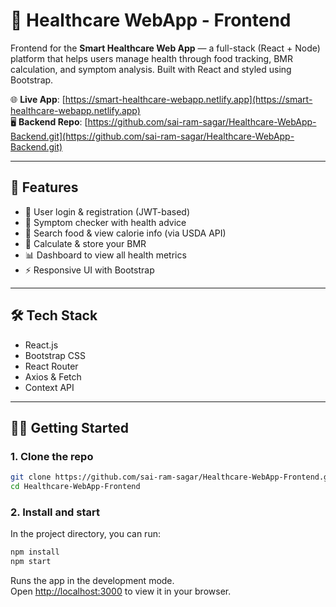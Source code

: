 # 🏥 Healthcare WebApp - Frontend

Frontend for the **Smart Healthcare Web App** — a full-stack (React + Node) platform that helps users manage health through food tracking, BMR calculation, and symptom analysis. Built with React and styled using Bootstrap.

🌐 **Live App**: [https://smart-healthcare-webapp.netlify.app](https://smart-healthcare-webapp.netlify.app)  
🖥️ **Backend Repo**: [https://github.com/sai-ram-sagar/Healthcare-WebApp-Backend.git](https://github.com/sai-ram-sagar/Healthcare-WebApp-Backend.git)

---

## 🚀 Features

- 🔐 User login & registration (JWT-based)
- 🤒 Symptom checker with health advice
- 🍎 Search food & view calorie info (via USDA API)
- 🔢 Calculate & store your BMR
- 📊 Dashboard to view all health metrics
- ⚡ Responsive UI with Bootstrap

---

## 🛠️ Tech Stack

- React.js  
- Bootstrap CSS  
- React Router  
- Axios & Fetch
- Context API  

---

## 🧑‍💻 Getting Started

### 1. Clone the repo

```bash
git clone https://github.com/sai-ram-sagar/Healthcare-WebApp-Frontend.git
cd Healthcare-WebApp-Frontend
```

### 2. Install and start

In the project directory, you can run:
```bash
npm install
npm start
```
Runs the app in the development mode.\
Open [http://localhost:3000](http://localhost:3000) to view it in your browser.
